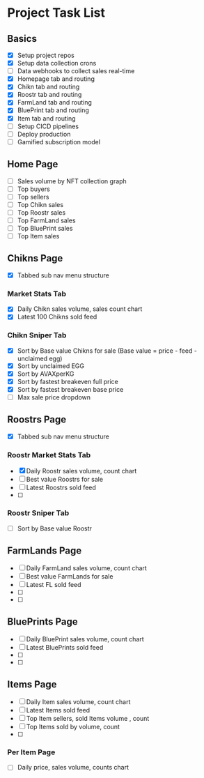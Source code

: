 # Project Task List

## Basics

- [x] Setup project repos
- [x] Setup data collection crons
- [ ] Data webhooks to collect sales real-time
- [x] Homepage tab and routing
- [x] Chikn tab and routing
- [x] Roostr tab and routing
- [x] FarmLand tab and routing
- [x] BluePrint tab and routing
- [x] Item tab and routing
- [ ] Setup CICD pipelines
- [ ] Deploy production
- [ ] Gamified subscription model

## Home Page

- [ ] Sales volume by NFT collection graph
- [ ] Top buyers
- [ ] Top sellers
- [ ] Top Chikn sales
- [ ] Top Roostr sales
- [ ] Top FarmLand sales
- [ ] Top BluePrint sales
- [ ] Top Item sales

## Chikns Page

- [x] Tabbed sub nav menu structure

### Market Stats Tab

- [x] Daily Chikn sales volume, sales count chart
- [x] Latest 100 Chikns sold feed

### Chikn Sniper Tab

- [x] Sort by Base value Chikns for sale (Base value = price - feed - unclaimed egg)
- [x] Sort by unclaimed EGG
- [x] Sort by AVAXperKG
- [x] Sort by fastest breakeven full price
- [x] Sort by fastest breakeven base price
- [ ] Max sale price dropdown

## Roostrs Page

- [x] Tabbed sub nav menu structure

### Roostr Market Stats Tab

- [x] Daily Roostr sales volume, count chart
- [ ] Best value Roostrs for sale
- [ ] Latest Roostrs sold feed
- [ ]

### Roostr Sniper Tab

- [ ] Sort by Base value Roostr

## FarmLands Page

- [ ] Daily FarmLand sales volume, count chart
- [ ] Best value FarmLands for sale
- [ ] Latest FL sold feed
- [ ]
- [ ]

## BluePrints Page

- [ ] Daily BluePrint sales volume, count chart
- [ ] Latest BluePrints sold feed
- [ ]
- [ ]

## Items Page

- [ ] Daily Item sales volume, count chart
- [ ] Latest Items sold feed
- [ ] Top Item sellers, sold Items volume , count
- [ ] Top Items sold by volume, count
- [ ]

### Per Item Page

- [ ] Daily price, sales volume, counts chart
